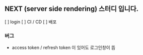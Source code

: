 ## NEXT (server side rendering) 스터디 입니다.

[ ] login 
[ ] CI / CD
[ ] 배포



### 버그

- access token / refresh token 이 있어도 로그인창이 뜸


